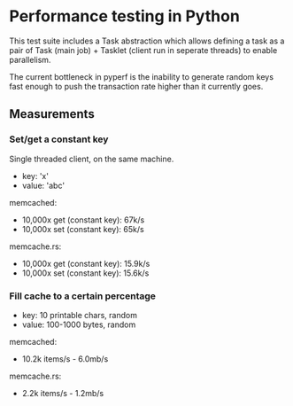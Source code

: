 # Performance testing in Python

This test suite includes a Task abstraction which allows defining a task as a
pair of Task (main job) + Tasklet (client run in seperate threads) to enable
parallelism.

The current bottleneck in pyperf is the inability to generate random keys fast
enough to push the transaction rate higher than it currently goes.


## Measurements


### Set/get a constant key

Single threaded client, on the same machine.

* key: 'x'
* value: 'abc'

memcached:

* 10,000x get (constant key): 67k/s
* 10,000x set (constant key): 65k/s

memcache.rs:

* 10,000x get (constant key): 15.9k/s
* 10,000x set (constant key): 15.6k/s


### Fill cache to a certain percentage

* key: 10 printable chars, random
* value: 100-1000 bytes, random

memcached:

* 10.2k items/s - 6.0mb/s

memcache.rs:

* 2.2k items/s - 1.2mb/s
